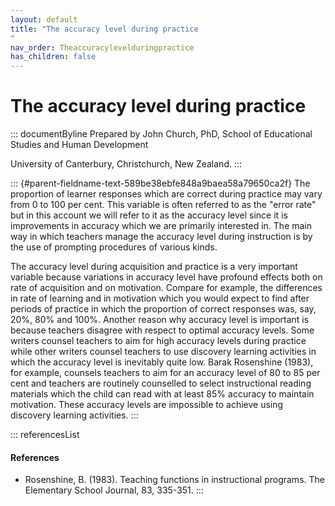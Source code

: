 ```yaml
---
layout: default
title: "The accuracy level during practice 
"
nav_order: Theaccuracylevelduringpractice
has_children: false
---
```

# The accuracy level during practice 


::: documentByline
Prepared by John Church, PhD, School of Educational Studies and Human
Development

University of Canterbury, Christchurch, New Zealand.
:::

::: {#parent-fieldname-text-589be38ebfe848a9baea58a79650ca2f}
The proportion of learner responses which are correct during practice
may vary from 0 to 100 per cent. This variable is often referred to as
the "error rate" but in this account we will refer to it as the accuracy
level since it is improvements in accuracy which we are primarily
interested in. The main way in which teachers manage the accuracy level
during instruction is by the use of prompting procedures of various
kinds.

The accuracy level during acquisition and practice is a very important
variable because variations in accuracy level have profound effects both
on rate of acquisition and on motivation. Compare for example, the
differences in rate of learning and in motivation which you would expect
to find after periods of practice in which the proportion of correct
responses was, say, 20%, 80% and 100%. Another reason why accuracy level
is important is because teachers disagree with respect to optimal
accuracy levels. Some writers counsel teachers to aim for high accuracy
levels during practice while other writers counsel teachers to use
discovery learning activities in which the accuracy level is inevitably
quite low. Barak Rosenshine (1983), for example, counsels teachers to
aim for an accuracy level of 80 to 85 per cent and teachers are
routinely counselled to select instructional reading materials which the
child can read with at least 85% accuracy to maintain motivation. These
accuracy levels are impossible to achieve using discovery learning
activities.
:::

::: referencesList
#### References

-   Rosenshine, B. (1983). Teaching functions in instructional programs.
    The Elementary School Journal, 83, 335-351.
:::
